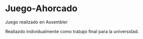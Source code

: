 # Juego-Ahorcado
Juego realizado en Assembler

Realiazdo individualmente como trabajo final para la universidad.
